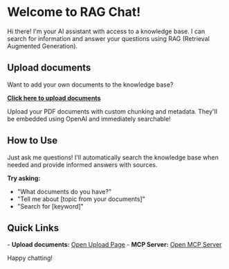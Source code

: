 # Welcome to RAG Chat!

Hi there! I'm your AI assistant with access to a knowledge base. I can search for information and answer your questions using RAG (Retrieval Augmented Generation).

## Upload documents

Want to add your own documents to the knowledge base?

<div id="upload-link">
<a href="javascript:void(0)" onclick="window.open(window.location.protocol + '//' + window.location.hostname + ':8001/upload', '_blank')">
<strong>Click here to upload documents</strong>
</a>
</div>

Upload your PDF documents with custom chunking and metadata. They'll be embedded using OpenAI and immediately searchable!

## How to Use

Just ask me questions! I'll automatically search the knowledge base when needed and provide informed answers with sources.

**Try asking:**
- "What documents do you have?"
- "Tell me about [topic from your documents]"
- "Search for [keyword]"

## Quick Links

<div id="quick-links">
- <strong>Upload documents:</strong> <a href="javascript:void(0)" onclick="window.open(window.location.protocol + '//' + window.location.hostname + ':8001/upload', '_blank')">Open Upload Page</a>
- <strong>MCP Server:</strong> <a href="javascript:void(0)" onclick="window.open(window.location.protocol + '//' + window.location.hostname + ':8001', '_blank')">Open MCP Server</a>
</div>

Happy chatting!